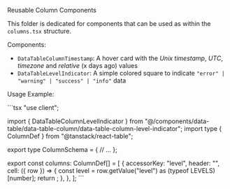 Reusable Column Components

This folder is dedicated for components that can be used as within the `columns.tsx` structure.

Components:

- `DataTableColumnTimestamp`: A hover card with the _Unix timestamp_, _UTC_, _timezone_ and _relative_ (x days ago) values
- `DataTableLevelIndicator`: A simple colored square to indicate `"error" | "warning" | "success" | "info"` data

Usage Example:

\`\`\`tsx
"use client";

import { DataTableColumnLevelIndicator } from "@/components/data-table/data-table-column/data-table-column-level-indicator";
import type { ColumnDef } from "@tanstack/react-table";

export type ColumnSchema = {
  // ...
};

export const columns: ColumnDef<ColumnSchema>[] = [
  {
    accessorKey: "level",
    header: "",
    cell: ({ row }) => {
      const level = row.getValue("level") as (typeof LEVELS)[number];
      return <DataTableColumnLevelIndicator level={level} />;
    },
  },
];
\`\`\`
